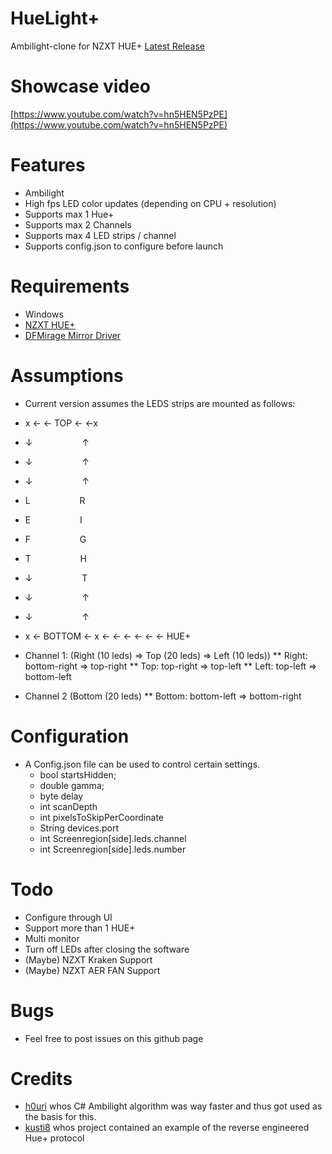 ﻿# HueLight+
Ambilight-clone for NZXT HUE+
[Latest Release](https://github.com/piet-v/HueLightPlus/releases/latest)

# Showcase video
[https://www.youtube.com/watch?v=hn5HEN5PzPE](https://www.youtube.com/watch?v=hn5HEN5PzPE)

# Features
* Ambilight
* High fps LED color updates (depending on CPU + resolution)
* Supports max 1 Hue+
* Supports max 2 Channels
* Supports max 4 LED strips / channel
* Supports config.json to configure before launch

# Requirements
* Windows
* [NZXT HUE+](https://www.nzxt.com/products/hue-plus)
* [DFMirage Mirror Driver](http://www.demoforge.com/dfmirage.htm)

# Assumptions
* Current version assumes the LEDS strips are mounted as follows:

* x ← ← TOP ← ←x
* ↓                    ↑ 
* ↓                    ↑ 
* ↓                    ↑ 
* L                    R
* E                    I
* F                    G
* T                    H
* ↓                    T 
* ↓                    ↑ 
* ↓                    ↑ 
* x ← BOTTOM ← x ← ← ← ← ← ← HUE+

* Channel 1: (Right (10 leds) => Top (20 leds) => Left (10 leds))
** Right: bottom-right => top-right
** Top: top-right => top-left
** Left: top-left => bottom-left
* Channel 2 (Bottom (20 leds)
** Bottom: bottom-left => bottom-right

# Configuration
* A Config.json file can be used to control certain settings.
  * bool startsHidden;
  * double gamma;
  * byte delay
  * int scanDepth
  * int pixelsToSkipPerCoordinate
  * String devices.port
  * int Screenregion[side].leds.channel
  * int Screenregion[side].leds.number

# Todo
* Configure through UI
* Support more than 1 HUE+
* Multi monitor
* Turn off LEDs after closing the software
* (Maybe) NZXT Kraken Support
* (Maybe) NZXT AER FAN Support

# Bugs
* Feel free to post issues on this github page

# Credits
* [h0uri](http://www.instructables.com/member/h0uri/) whos C# Ambilight algorithm was way faster and thus got used as the basis for this.
* [kusti8](https://github.com/kusti8/hue-plus) whos project contained an example of the reverse engineered Hue+ protocol
